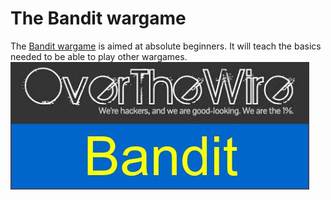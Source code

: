 # The Bandit wargame

The [Bandit wargame](https://overthewire.org/wargames/bandit) is aimed at absolute beginners. It will teach the basics needed to be able to play other wargames.
![OverTheWireBandit](https://github.com/Reda-BELHAJ/OverTheWire/blob/main/Bandit/overthewire_poster.jpg)
